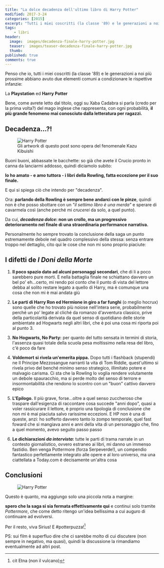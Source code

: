 ```yaml
---
title: "La dolce decadenza dell'ultimo libro di Harry Potter"
modified: 2017-3-24
categories: [2015]
excerpt: "Tutti i miei coscritti (la classe '89) e le generazioni a noi più prossime abbiano avuto due elementi comuni a condizionare le rispettive infanzie: La Playstation ed Harry Potter"
tags: 
    - libri
header: 
  image:  images/decadenza-finale-harry-potter.jpg
  teaser:  images/teaser-decadenza-finale-harry-potter.jpg
  thumb:
published: true
comments: true
---
```


Penso che io, tutti i miei coscritti (la classe '89) e le generazioni a noi più prossime abbiano avuto due elementi comuni a condizionare le rispettive infanzie:

La **Playstation** ed **Harry Potter**

Bene, come avrete letto dal titolo, oggi su Xaba Cadabra si parla (credo per la prima volta?) del mago inglese che rappresenta, con ogni probabilità, **il più grande fenomeno mai conosciuto dalla letteratura per ragazzi.**

## Decadenza...?!

<figure>
 <img src='https://4.bp.blogspot.com/-sUjprmo7Nqs/VPlwVGwHBLI/AAAAAAAALno/Bd9_5xGXSQY/s1600/kibuishi-spine-image.jpg' alt='Harry Potter'>
 <figcaption>Gli artwork di questo post sono opera del fenomenale Kazu Kibuishi</figcaption>
 </figure>

Buoni buoni, abbassate le bacchette: so già che avete il Crucio pronto in canna da lanciarmi addosso, quindi diciamolo subito:

**Io ho amato - e amo tuttora - i libri della Rowling, fatta eccezione per il suo finale.**

E qui si spiega ciò che intendo per "decadenza".

Ora: **parlando della Rowling è sempre bene andarci con le pinze**, quindi non è che posso sbottare con un _"il settimo libro è una merda"_ e sperare di cavarmela così (anche perché mi _crucerei_ da solo, a quel punto).

Da cui, **_decadenza dolce_: non un crollo, ma un progressivo deterioramento nel finale di una straordinaria performance narrativa.**

Personalmente ho sempre trovato la conclusione della saga un punto estremamente debole nel quadro complessivo della stessa: senza entrare troppo nel dettaglio, cito qui le cose che non mi sono proprio piaciute:

## I difetti de _I Doni della Morte_

1. **Il poco spazio dato ad alcuni personaggi secondari**, che di li a poco sarebbero pure morti. E nella battaglia finale ne schiattano davvero un bel po' eh...certo, mi rendo poi conto che il punto di vista del lettore debba al solito restare legato a quello di Harry, ma è comunque una cosa che non mi è mai andata giù

2. **Le parti di Harry Ron ed Hermione in giro a far funghi** (o meglio hocrux) sono quelle che ho trovato più noiose nell'intera serie, probabilmente perché un po' legate al cliché da romanzo d'avventura classico, prive della particolarità derivata da quel senso di quotidiano delle storie ambientate ad Hogwarts negli altri libri, che è poi una cosa mi riporta poi al punto 3.

3. **No Hogwarts, No Party:** per quanto del tutto sensata in termini di storia, l'assenza quasi totale della scuola pesa moltissimo nella resa del libro, c'è poco da fare

4. **Voldemort si rivela un'emerita pippa.** Dopo tutti i flashback (stupendi) ne Il Principe Mezzosangue narranti la vita di Tom Riddle, quest'ultimo si rivela privo del benché minimo senso strategico, illimitato potere e malvagio carisma. Ci sta che la Rowling lo voglia rendere volutamente un debole spauracchio, ma si perde molto del senso di terrore e insormontabilità che rendono lo scontro con un "buon" cattivo davvero epico

5. **L'Epilogo.** Il più grave, forse...oltre a quel senso zuccheroso che traspare dall'esigenza di raccontare cosa succede "anni dopo", quasi a voler rassicurare il lettore, è proprio una tipologia di conclusione che non mi è mai piaciuta salvo rarissime eccezioni. E HP non è una di queste, anzi: ho sofferto davvero tanto lo zompo temporale, quel fast foward che si mangiava anni e anni della vita di un personaggio che, fino a quel momento, avevo seguito passo passo

6. **Le dichiarazioni _da intervista_:** tutte le parti di trama narrate in un contesto giornalistico, ovvero estraneo ai libri, mi danno un immenso fastidio. Ben venga Pottermore (forza Serpeverde!), un compendio fantastico perfettamente integrato alle opere e al loro universo, ma una ciattellata a Today.com è decisamente un'altra cosa

## Conclusioni

<figure>
 <img src='https://1.bp.blogspot.com/-4h0X4yR1Uao/VPlz867yePI/AAAAAAAALn0/HzSM91MGjQY/s1600/harry-potter-prisoner-azkaban-15th-anniversary-cover-main-300x213.jpg' alt='Harry Potter'>
 </figure>

Questo è quanto, ma aggiungo solo una piccola nota a margine:

**spero che la saga si sia fermata effettivamente qui** e continui solo tramite _Pottermore_, che come detto ritengo un'idea bellissima a cui auguro di continuare ad evolversi.

Per il resto, viva Sirius! E #potterpuzza![^etna] 

[^etna]: cit Etna (non il vulcano)

PS: sui film è superfluo dire che ci sarebbe molto di cui discutere (non sempre in negativo, ma quasi), quindi la discussione la rimandiamo eventualmente ad altri post.
